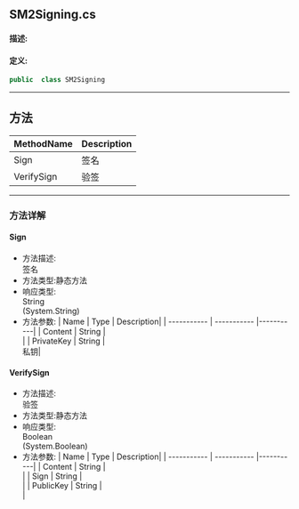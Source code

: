 ## SM2Signing.cs 


#### 描述:





#### 定义: 
``` csharp
public  class SM2Signing
```
---
## 方法 
| MethodName      | Description | 
| ----------- | ----------- |
| Sign | 签名 |
| VerifySign | 验签 |
---
### 方法详解 
####  Sign
* 方法描述:<br> 签名
* 方法类型:静态方法
* 响应类型:<br> String <br> (System.String)
* 方法参数:
| Name      | Type | Description|
| ----------- | ----------- |-----------|
| Content | String |<br> |
| PrivateKey | String |<br> 私钥|
####  VerifySign
* 方法描述:<br> 验签
* 方法类型:静态方法
* 响应类型:<br> Boolean <br> (System.Boolean)
* 方法参数:
| Name      | Type | Description|
| ----------- | ----------- |-----------|
| Content | String |<br> |
| Sign | String |<br> |
| PublicKey | String |<br> |
